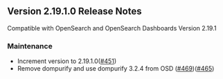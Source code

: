 ## Version 2.19.1.0 Release Notes

Compatible with OpenSearch and OpenSearch Dashboards Version 2.19.1

### Maintenance

- Increment version to 2.19.1.0([#451](https://github.com/opensearch-project/dashboards-assistant/pull/451))
- Remove dompurify and use dompurify 3.2.4 from OSD ([#469](https://github.com/opensearch-project/dashboards-assistant/pull/469))([#465](https://github.com/opensearch-project/dashboards-assistant/pull/465))
